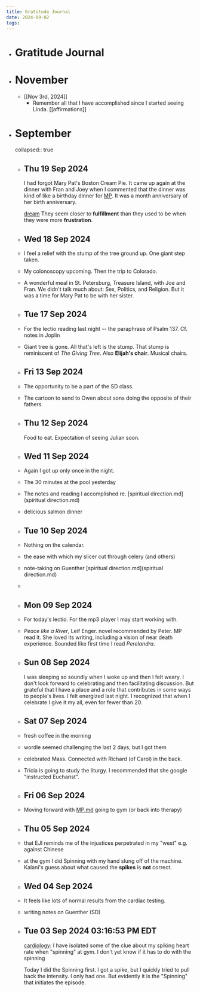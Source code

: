 ```yaml
---
title: Gratitude Journal
date: 2024-09-02
tags: 
---
```


- # Gratitude Journal
- # November
	- [[Nov 3rd, 2024]]
		- Remember all that I have accomplished since I started seeing Linda. [[affirmations]]
- # September
  collapsed:: true
	- ## Thu 19 Sep 2024 
	  I had forgot Mary Pat's Boston Cream Pie. It came up again at the dinner with Fran and Joey when I commented that the dinner was kind of like a birthday dinner for [MP](MP.md). It was a month anniversary of her birth anniversary.
	  
	  [dream](dream.md) They seem closer to **fulfillment** than they used to be when they were more **frustration**.
	- ## Wed 18 Sep 2024
	- I feel a relief with the stump of the tree ground up. One giant step taken.
	- My colonoscopy upcoming. Then the trip to Colorado.
	- A wonderful meal in St. Petersburg, Treasure Island, with Joe and Fran. We didn't talk much about: Sex, Politics, and Religion. But it was a time for Mary Pat to be with her sister.
	- ## Tue 17 Sep 2024
	- For the lectio reading last night -- the paraphrase of Psalm 137. Cf. notes in Joplin
	- Giant tree is gone. All that's left is the stump. That stump is reminiscent of *The Giving Tree*. Also **Elijah's chair**. Musical chairs.
	- ## Fri 13 Sep 2024
	- The opportunity to be a part of the SD class.
	- The cartoon to send to Owen about sons doing the opposite of their fathers.
	- ## Thu 12 Sep 2024  
	  
	  Food to eat. Expectation of seeing Julian soon.
	- ## Wed 11 Sep 2024
	- Again I got up only once in the night.
	- The 30 minutes at the pool yesterday
	- The notes and reading I accomplished re. [spiritual direction.md](spiritual direction.md)
	- delicious salmon dinner
	- ## Tue 10 Sep 2024
	- Nothing on the calendar.
	- the ease with which my slicer cut through celery (and others)
	- note-taking on Guenther [spiritual direction.md](spiritual direction.md)
	-
	- ## Mon 09 Sep 2024
	- For today's lectio. For the mp3 player I may start working with.
	- *Peace like a River*, Leif Enger. novel recommended by Peter. MP read it. She loved its writing, including a vision of near death experience. Sounded like first time I read *Perelandra*.
	- ## Sun 08 Sep 2024 
	  I was sleeping so soundly when I woke up and then I felt weary. I don't look forward to celebrating and then facilitating discussion. But grateful that I have a place and a role that contributes in some ways to people's lives. I felt energized last night. I recognized that when I celebrate I give it my all, even for fewer than 20.
	- ## Sat 07 Sep 2024
	- fresh coffee in the morning
	- wordle seemed challenging the last 2 days, but I got them
	- celebrated Mass. Connected with Richard (of Carol) in the back.
	- Tricia is going to study the liturgy. I recommended that she google "instructed Eucharist".
	- ## Fri 06 Sep 2024
	- Moving forward with [MP.md](MP.md) going to gym (or back into therapy)
	- ## Thu 05 Sep 2024
	- that EJI reminds me of the injustices perpetrated in my "west" e.g. against Chinese
	- at the gym I did Spinning with my hand slung off of the machine. Kalani's guess about what caused the **spikes** is **not** correct.
	- ##  Wed 04 Sep 2024
	- It feels like lots of normal results from the cardiac testing.
	- writing notes on Guenther (SD)
	- ## Tue 03 Sep 2024 03:16:53 PM EDT 
	  [cardiology](cardiology.md): I have isolated some of the clue about my spiking heart rate when "spinning" at gym. I don't yet know if it has to do with the spinning
	  
	  Today I did the Spinning first. I got a spike, but I quickly tried to pull back the intensity. I only had one. But evidently it is the "Spinning" that initiates the episode.